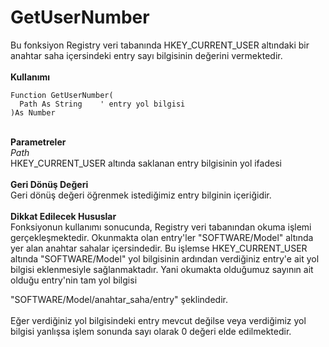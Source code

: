 # GetUserNumber

Bu fonksiyon Registry veri tabanında HKEY\_CURRENT\_USER altındaki bir anahtar saha içersindeki entry sayı bilgisinin değerini vermektedir.\
\
**Kullanımı**

```
Function GetUserNumber(
  Path As String 	' entry yol bilgisi
)As Number
```

\
**Parametreler**\
_Path_\
HKEY\_CURRENT\_USER altında saklanan entry bilgisinin yol ifadesi\
\
**Geri Dönüş Değeri**\
Geri dönüş değeri öğrenmek istediğimiz entry bilginin içeriğidir.\
\
**Dikkat Edilecek Hususlar**\
Fonksiyonun kullanımı sonucunda, Registry veri tabanından okuma işlemi gerçekleşmektedir. Okunmakta olan entry'ler "SOFTWARE/Model" altında yer alan anahtar sahalar içersindedir. Bu işlemse HKEY\_CURRENT\_USER altında "SOFTWARE/Model" yol bilgisinin ardından verdiğiniz entry'e ait yol bilgisi eklenmesiyle sağlanmaktadır. Yani okumakta olduğumuz sayının ait olduğu entry'nin tam yol bilgisi

"SOFTWARE/Model/anahtar\_saha/entry" şeklindedir.\
\
Eğer verdiğiniz yol bilgisindeki entry mevcut değilse veya verdiğimiz yol bilgisi yanlışsa işlem sonunda sayı olarak 0 değeri elde edilmektedir.
